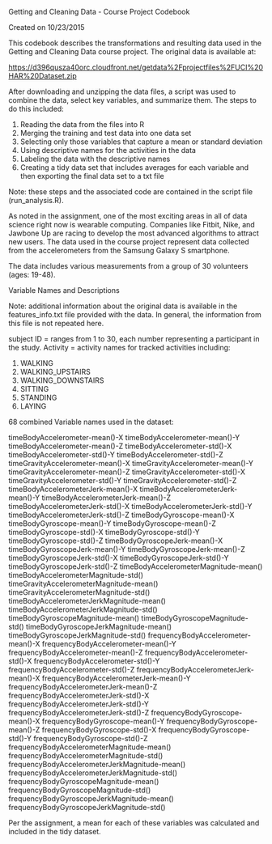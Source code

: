 Getting and Cleaning Data - Course Project
Codebook

Created on 10/23/2015

This codebook describes the transformations and resulting data used in the Getting and Cleaning Data course project.
The original data is available at:

https://d396qusza40orc.cloudfront.net/getdata%2Fprojectfiles%2FUCI%20HAR%20Dataset.zip

After downloading and unzipping the data files, a script was used to combine the data, select key variables, and summarize them.
The steps to do this included:

1. Reading the data from the files into R
2. Merging the training and test data into one data set
3. Selecting only those variables that capture a mean or standard deviation
4. Using descriptive names for the activities in the data
5. Labeling the data with the descriptive names
6. Creating a tidy data set that includes averages for each variable and then exporting the final data set to a txt file

Note: these steps and the associated code are contained in the script file (run_analysis.R).

As noted in the assignment, one of the most exciting areas in all of data science right now is wearable computing.
Companies like Fitbit, Nike, and Jawbone Up are racing to develop the most advanced algorithms to attract new users. 
The data used in the course project represent data collected from the accelerometers from the Samsung Galaxy S smartphone.

The data includes various measurements from a group of 30 volunteers (ages: 19-48).

Variable Names and Descriptions

Note: additional information about the original data is available in the features_info.txt file provided with the data.
In general, the information from this file is not repeated here.

subject	ID = ranges from 1 to 30, each number representing a participant in the study.
Activity = activity names for tracked activities including:

1. WALKING
2. WALKING_UPSTAIRS
3. WALKING_DOWNSTAIRS
4. SITTING
5. STANDING
6. LAYING

68 combined Variable names used in the dataset:

timeBodyAccelerometer-mean()-X
timeBodyAccelerometer-mean()-Y
timeBodyAccelerometer-mean()-Z
timeBodyAccelerometer-std()-X
timeBodyAccelerometer-std()-Y
timeBodyAccelerometer-std()-Z
timeGravityAccelerometer-mean()-X
timeGravityAccelerometer-mean()-Y
timeGravityAccelerometer-mean()-Z
timeGravityAccelerometer-std()-X
timeGravityAccelerometer-std()-Y
timeGravityAccelerometer-std()-Z
timeBodyAccelerometerJerk-mean()-X
timeBodyAccelerometerJerk-mean()-Y
timeBodyAccelerometerJerk-mean()-Z
timeBodyAccelerometerJerk-std()-X
timeBodyAccelerometerJerk-std()-Y
timeBodyAccelerometerJerk-std()-Z
timeBodyGyroscope-mean()-X
timeBodyGyroscope-mean()-Y
timeBodyGyroscope-mean()-Z
timeBodyGyroscope-std()-X
timeBodyGyroscope-std()-Y
timeBodyGyroscope-std()-Z
timeBodyGyroscopeJerk-mean()-X
timeBodyGyroscopeJerk-mean()-Y
timeBodyGyroscopeJerk-mean()-Z
timeBodyGyroscopeJerk-std()-X
timeBodyGyroscopeJerk-std()-Y
timeBodyGyroscopeJerk-std()-Z
timeBodyAccelerometerMagnitude-mean()
timeBodyAccelerometerMagnitude-std()
timeGravityAccelerometerMagnitude-mean()
timeGravityAccelerometerMagnitude-std()
timeBodyAccelerometerJerkMagnitude-mean()
timeBodyAccelerometerJerkMagnitude-std()
timeBodyGyroscopeMagnitude-mean()
timeBodyGyroscopeMagnitude-std()
timeBodyGyroscopeJerkMagnitude-mean()
timeBodyGyroscopeJerkMagnitude-std()
frequencyBodyAccelerometer-mean()-X
frequencyBodyAccelerometer-mean()-Y
frequencyBodyAccelerometer-mean()-Z
frequencyBodyAccelerometer-std()-X
frequencyBodyAccelerometer-std()-Y
frequencyBodyAccelerometer-std()-Z
frequencyBodyAccelerometerJerk-mean()-X
frequencyBodyAccelerometerJerk-mean()-Y
frequencyBodyAccelerometerJerk-mean()-Z
frequencyBodyAccelerometerJerk-std()-X
frequencyBodyAccelerometerJerk-std()-Y
frequencyBodyAccelerometerJerk-std()-Z
frequencyBodyGyroscope-mean()-X
frequencyBodyGyroscope-mean()-Y
frequencyBodyGyroscope-mean()-Z
frequencyBodyGyroscope-std()-X
frequencyBodyGyroscope-std()-Y
frequencyBodyGyroscope-std()-Z
frequencyBodyAccelerometerMagnitude-mean()
frequencyBodyAccelerometerMagnitude-std()
frequencyBodyAccelerometerJerkMagnitude-mean()
frequencyBodyAccelerometerJerkMagnitude-std()
frequencyBodyGyroscopeMagnitude-mean()
frequencyBodyGyroscopeMagnitude-std()
frequencyBodyGyroscopeJerkMagnitude-mean()
frequencyBodyGyroscopeJerkMagnitude-std()

Per the assignment, a mean for each of these variables was calculated and included in the tidy dataset.
